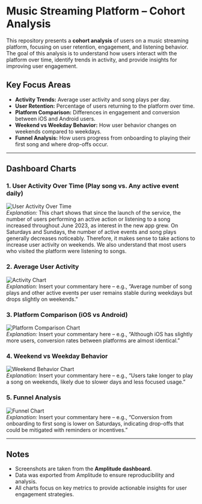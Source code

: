 # Music Streaming Platform – Cohort Analysis

This repository presents a **cohort analysis** of users on a music streaming platform, focusing on user retention, engagement, and listening behavior. The goal of this analysis is to understand how users interact with the platform over time, identify trends in activity, and provide insights for improving user engagement.

## Key Focus Areas
- **Activity Trends:** Average user activity and song plays per day.  
- **User Retention:** Percentage of users returning to the platform over time.  
- **Platform Comparison:** Differences in engagement and conversion between iOS and Android users.  
- **Weekend vs Weekday Behavior:** How user behavior changes on weekends compared to weekdays.  
- **Funnel Analysis:** How users progress from onboarding to playing their first song and where drop-offs occur.

---

## Dashboard Charts

### 1. User Activity Over Time (Play song vs. Any active event daily)
![User Activity Over Time](main/Streaming_Service_Analytics/Daily_activity.png)  
*Explanation:* This chart shows that since the launch of the service, the number of users performing an active action or listening to a song increased throughout June 2023, as interest in the new app grew. On Saturdays and Sundays, the number of active events and song plays generally decreases noticeably. Therefore, it makes sense to take actions to increase user activity on weekends. We also understand that most users who visited the platform were listening to songs.

### 2. Average User Activity
![Activity Chart](images/activity_chart.png)  
*Explanation:* Insert your commentary here – e.g., “Average number of song plays and other active events per user remains stable during weekdays but drops slightly on weekends.”

### 3. Platform Comparison (iOS vs Android)
![Platform Comparison Chart](images/platform_comparison.png)  
*Explanation:* Insert your commentary here – e.g., “Although iOS has slightly more users, conversion rates between platforms are almost identical.”

### 4. Weekend vs Weekday Behavior
![Weekend Behavior Chart](images/weekend_behavior.png)  
*Explanation:* Insert your commentary here – e.g., “Users take longer to play a song on weekends, likely due to slower days and less focused usage.”

### 5. Funnel Analysis
![Funnel Chart](images/funnel_chart.png)  
*Explanation:* Insert your commentary here – e.g., “Conversion from onboarding to first song is lower on Saturdays, indicating drop-offs that could be mitigated with reminders or incentives.”

---

## Notes
- Screenshots are taken from the **Amplitude dashboard**.  
- Data was exported from Amplitude to ensure reproducibility and analysis.  
- All charts focus on key metrics to provide actionable insights for user engagement strategies.
